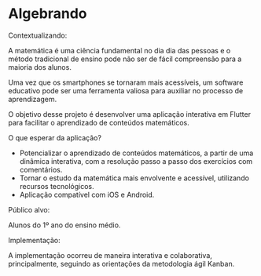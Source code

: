 # Algebrando

Contextualizando:

A matemática é uma ciência fundamental no dia dia das pessoas e o método tradicional de ensino pode não ser de fácil compreensão para a maioria dos alunos. 

Uma vez que os smartphones se tornaram mais acessíveis, um software educativo pode ser uma ferramenta valiosa para auxiliar no processo de aprendizagem.

O objetivo desse projeto é desenvolver uma aplicação interativa em Flutter para facilitar o aprendizado de conteúdos matemáticos.

O que esperar da aplicação?

- Potencializar o aprendizado de conteúdos matemáticos, a partir de uma dinâmica interativa, com a resolução passo a passo dos exercícios com comentários.
- Tornar o estudo da matemática mais envolvente e acessível, utilizando recursos tecnológicos.
- Aplicação compatível com iOS e Android. 

Público alvo:

Alunos do 1º ano do ensino médio.

Implementação:

A implementação ocorreu de maneira interativa e colaborativa, principalmente, seguindo as orientações da metodologia ágil Kanban.



